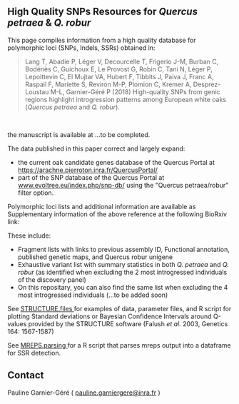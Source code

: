 ## High Quality SNPs Resources for <i>Quercus petraea</i> & <i>Q. robur</i>

This page compiles information from a high quality database for polymorphic loci (SNPs, Indels, SSRs) obtained in: <br/>

> Lang T, Abadie P, Léger V, Decourcelle T, Frigerio J-M, Burban C, Bodénès C, Guichoux E, Le Provost G, Robin C, Tani N, Léger P, Lepoittevin C, El Mujtar VA, Hubert F, Tibbits J, Paiva J, Franc A, Raspail F, Mariette S, Reviron M-P, Plomion C, Kremer A, Desprez-Loustau M-L, Garnier-Géré P (2018) High-quality SNPs from genic regions highlight introgression patterns among European white oaks (<i>Quercus petraea</i> and <i>Q. robur</i>).
<br /> 

the manuscript is available at ...to be completed.

The data published in this paper correct and largely expand:
* the current oak candidate genes database of the Quercus Portal at https://arachne.pierroton.inra.fr/QuercusPortal/
* part of the SNP database of the Quercus Portal at www.evoltree.eu/index.php/snp-db/ using the "Quercus petraea/robur" filter option.

Polymorphic loci lists and additional information are available as Supplementary information of the above reference at the following BioRxiv link:

These include:
* Fragment lists with links to previous assembly ID, Functional annotation, published genetic maps, and Quercus robur unigene
* Exhaustive variant list with summary statistics in both <i>Q. petraea</i> and <i>Q. robur</i> (as identified when excluding the 2 most introgressed individuals of the discovery panel)
* On this repositary, you can also find the same list when excluding the 4 most introgressed individuals (...to be added soon)

See <A HREF="STRUCTURE.files"> STRUCTURE.files </A> for examples of data, parameter files, and R script for plotting Standard deviations or Bayesian Confidence Intervals around Q-values provided by the STRUCTURE software (Falush <i>et al.</i> 2003, Genetics 164: 1567-1587)

See <A HREF="MREPS.parsing"> MREPS.parsing </A> for a R script that parses mreps output into a dataframe for SSR detection.

## Contact 
Pauline Garnier-Géré ( pauline.garniergere@inra.fr )



